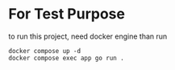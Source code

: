 # For Test Purpose
to run this project, need docker engine than run

    docker compose up -d
    docker compose exec app go run .
